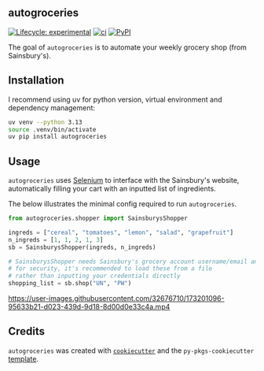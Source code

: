 ## autogroceries

<!-- badges: start -->

[![Lifecycle:
experimental](https://img.shields.io/badge/lifecycle-experimental-orange.svg)](https://lifecycle.r-lib.org/articles/stages.html#experimental)
[![ci](https://github.com/dzhang32/autogroceries/workflows/test-deploy-package/badge.svg)](https://github.com/dzhang32/autogroceries/actions)
[![PyPI](https://img.shields.io/pypi/v/autogroceries.svg)](https://pypi.python.org/pypi)
<!-- badges: end -->

The goal of `autogroceries` is to automate your weekly grocery shop (from Sainsbury's).

## Installation

I recommend using uv for python version, virtual environment and dependency management:

```bash
uv venv --python 3.13
source .venv/bin/activate
uv pip install autogroceries
```

## Usage

`autogroceries` uses [Selenium](https://selenium-python.readthedocs.io) to interface with the Sainsbury's website, automatically filling your cart with an inputted list of ingredients.

The below illustrates the minimal config required to run `autogroceries`.

```python
from autogroceries.shopper import SainsburysShopper

ingreds = ["cereal", "tomatoes", "lemon", "salad", "grapefruit"]
n_ingreds = [1, 1, 2, 1, 3]
sb = SainsburysShopper(ingreds, n_ingreds)

# SainsburysShopper needs Sainsbury's grocery account username/email and password
# for security, it's recommended to load these from a file
# rather than inputting your credentials directly
shopping_list = sb.shop("UN", "PW")
```

https://user-images.githubusercontent.com/32676710/173201096-95633b21-d023-439d-9d18-8d00d0e33c4a.mp4

## Credits

`autogroceries` was created with [`cookiecutter`](https://cookiecutter.readthedocs.io/en/latest/) and the `py-pkgs-cookiecutter` [template](https://github.com/py-pkgs/py-pkgs-cookiecutter).
